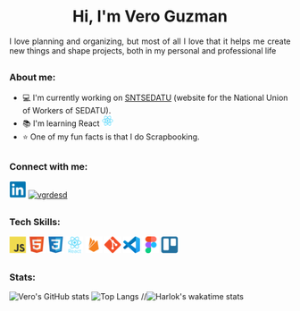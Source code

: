<h1 align="center"> Hi, I'm Vero Guzman </h1> 

<p align="justify">I love planning and organizing, but most of all I love that it helps me create new things and shape projects, both in my personal and professional life</p>
<h2></h2>

<h3>About me: </h3>

* 💻 I'm currently working on <a href="http://sntsedatu.org/" target="blank"> SNTSEDATU<a/> (website for the National Union of Workers of SEDATU).
* 📚 I'm learning React <img src="https://github.com/devicons/devicon/blob/master/icons/react/react-original.svg" alt="react" width="20" height="20"/>
* ⭐ One of my fun facts is that I do Scrapbooking.
<h2></h2>

<h3>Connect with me:</h3>
<a href="https://www.linkedin.com/in/veroguzrob/"><img src="https://github.com/devicons/devicon/blob/master/icons/linkedin/linkedin-original.svg" alt="javascript" width="30" height="30"/></a> 
<a href="mailto:vgrdesd@gmail.com" target="blank"><img src="https://upload.wikimedia.org/wikipedia/commons/thumb/7/7e/Gmail_icon_%282020%29.svg/2560px-Gmail_icon_%282020%29.svg.png" alt="vgrdesd" height="30" width="30" /></a>
<h2></h2>

<h3>Tech Skills:</h3>
 
<img src="https://github.com/devicons/devicon/blob/master/icons/javascript/javascript-original.svg" alt="javascript" width="30" height="30"/> <img src="https://github.com/devicons/devicon/blob/master/icons/html5/html5-original.svg" alt="html5" width="30" height="30"/> <img src="https://raw.githubusercontent.com/devicons/devicon/master/icons/css3/css3-original.svg" alt="css3" width="30" height="30"/> <img src="https://github.com/devicons/devicon/blob/master/icons/react/react-original-wordmark.svg" alt="react" width="30" height="30"/> <img src="https://github.com/devicons/devicon/blob/master/icons/firebase/firebase-plain.svg" alt="firebase" width="30" height="30"/> <img src="https://github.com/devicons/devicon/blob/master/icons/git/git-original.svg" alt="git" width="30" height="30"/> <img src="https://github.com/devicons/devicon/blob/master/icons/vscode/vscode-original.svg" alt="vscode" width="30" height="30"/> <img src="https://github.com/devicons/devicon/blob/master/icons/figma/figma-original.svg" alt="figma" width="30" height="30"/> <img src="https://github.com/devicons/devicon/blob/master/icons/trello/trello-plain.svg" alt="trello" width="30" height="30"/>
<h2></h2>
 
<h3>Stats:</h3>

![Vero's GitHub stats](https://github-readme-stats.vercel.app/api?username=veroguzrob&count_private=true&theme=radical&show_icons=true)
![Top Langs](https://github-readme-stats.vercel.app/api/top-langs/?username=veroguzrob&langs_count=8)
//![Harlok's wakatime stats](https://github-readme-stats.vercel.app/api/wakatime?username=VeroGuzRob)

